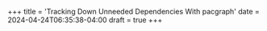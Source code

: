 +++
title = 'Tracking Down Unneeded Dependencies With pacgraph'
date = 2024-04-24T06:35:38-04:00
draft = true
+++
